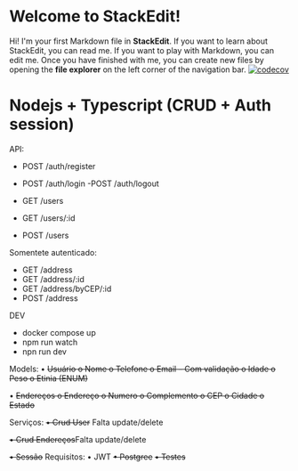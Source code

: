 # Welcome to StackEdit!

Hi! I'm your first Markdown file in **StackEdit**. If you want to learn about StackEdit, you can read me. If you want to play with Markdown, you can edit me. Once you have finished with me, you can create new files by opening the **file explorer** on the left corner of the navigation bar.
[![codecov](https://codecov.io/gh/fdiogoc/creative-code-node-ts-typeorm/branch/main/graph/badge.svg?token=4537I8P7KR)](https://codecov.io/gh/fdiogoc/creative-code-node-ts-typeorm)

# Nodejs + Typescript (CRUD + Auth session)

API:

- POST /auth/register
- POST /auth/login
  -POST /auth/logout

- GET /users
- GET /users/:id
- POST /users

Somentete autenticado:

- GET /address
- GET /address/:id
- GET /address/byCEP/:id
- POST /address

DEV

- docker compose up
- npm run watch
- npn run dev

Models:
• ~~Usuário o Nome o Telefone o Email – Com validação o Idade o Peso o Etinia (ENUM)~~

• ~~Endereços o Endereço o Numero o Complemento o CEP o Cidade o Estado~~

Serviços:
~~• Crud User~~ Falta update/delete

~~• Crud Endereços~~Falta update/delete

~~• Sessão~~
Requisitos:
• JWT
~~• Postgree~~
~~• Testes~~
